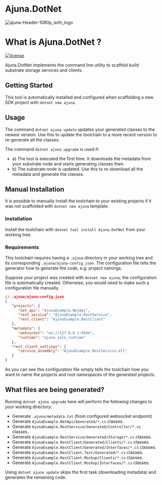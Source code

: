 # Ajuna.DotNet
![ajuna-Header-1080p_with_logo](https://user-images.githubusercontent.com/17710198/136852531-d9eb47cd-efcd-4c88-bdbf-78dfcbffe287.png)

# What is Ajuna.DotNet ?
[![license](https://img.shields.io/github/license/ajuna-network/Ajuna.SDK)](https://github.com/ajuna-network/Ajuna.SDK/blob/origin/LICENSE)

Ajuna.DotNet implements the command line utility to scaffold build substrate storage services and clients.

## Getting Started
This tool is automatically installed and configured when scaffolding a new SDK project with `dotnet new ajuna`.

## Usage
The command `dotnet ajuna update` updates your generated classes to the newest version. Use this to update the toolchain to a more recent version to re-generate all the classes.

The command `dotnet ajuna upgrade` is used if:

- a) The tool is executed the first time. It downloads the metadata from your substrate node and starts generating classes then.
- b) The substrate node is updated. Use this to re-download all the metadata and generate the classes.

## Manual Installation
It is possible to manually install the toolchain to your existing projects if it was not scaffolded with `dotnet new ajuna` template.

### Installation
Install the toolchain with `dotnet tool install Ajuna.DotNet` from your working tree.

### Requirements

This toolchain requires having a `.ajuna` directory in your working tree and its corresponding `.ajuna/ajuna-config.json`. The configuration file tells the generator how to generate the code, e.g: project namings.

Suppose your project was created with `dotnet new ajuna`; the configuration file is automatically created. Otherwise, you would need to make such a configuration file manually.


```json
// .ajuna/ajuna-config.json
{
   "projects": {
      "net_api": "AjunaExample.NetApi",
      "rest_service": "AjunaExample.RestService",
      "rest_client": "AjunaExample.RestClient"
   },
   "metadata": {
      "websocket": "ws://127.0.0.1:9944",
      "runtime": "ajuna_solo_runtime"
   },
   "rest_client_settings": {
      "service_assembly": "AjunaExample.RestService.dll"
   }
}
```

As you can see this configuration file simply tells the toolchain how you want to name the projects and root namespaces of the generated projects.

## What files are being generated?

Running `dotnet ajuna upgrade` here will perform the following changes to your working directory:

- Generate `.ajuna/metadata.txt` (from configured websocket endpoint)
- Generate `AjunaExample.NetApi/Generated/*.cs` classes.
- Generate `AjunaExample.RestService/Generated/Controller/*.cs` classes.
- Generate `AjunaExample.RestService/Generated/Storage/*.cs` classes.
- Generate `AjunaExample.RestClient/Generated/Clients/*.cs` classes.
- Generate `AjunaExample.RestClient/Generated/Interfaces/*.cs` classes.
- Generate `AjunaExample.RestClient.Test/Generated/*.cs` classes.
- Generate `AjunaExample.RestClient.Mockup/Clients/*.cs` classes.
- Generate `AjunaExample.RestClient.Mockup/Interfaces/*.cs` classes.

Using `dotnet ajuna update` skips the first task (downloading metadata) and generates the remaining code.